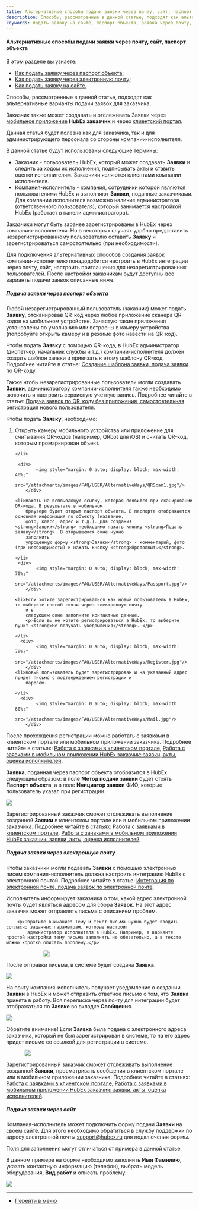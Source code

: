 ```yaml
---
title: Альтернативные способы подачи заявки через почту, сайт, паспорт объекта
description: Способы, рассмотренные в данной статье, подходят как альтернативные варианты подачи заявок для заказчика. Данная статья будет полезна как для заказчика, так и для администрирующего персонала со стороны компании-исполнителя.
keywords: подать заявку на сайте, паспорт объекта, заявка через почту, подать заявку на почту, hubex, хабекс, хубекс, хабикс
---
```


#### Альтернативные способы подачи заявки через почту, сайт, паспорт объекта
В этом разделе вы узнаете:
<html>
<meta charset="utf-8">
<ul>
    <li><a href="#passport">Как подать заявку через паспорт объекта;</a></li>
    <li><a href="#mail">Как подать заявку через электронную почту;</a></li>
    <li><a href="#website">Как подать заявку на сайте.</a></li>
</ul>
</html>

<body>
<p>Способы, рассмотренные в данной статье, подходят как альтернативные варианты подачи заявок для заказчика. </p>
<p>Заказчик также может создавать и отслеживать Заявки через <a
        href="https://wiki.hubex.ru/docs/FAQ/RU/user/CustomerApp.html">мобильное приложение</a> <strong>HubEx
    заказчик</strong> и через <a href="https://wiki.hubex.ru/docs/FAQ/RU/user/CustomerWeb.html">клиентский портал</a>.
</p>
<p>Данная статья будет полезна как для заказчика, так и для администрирующего персонала со стороны компании-исполнителя.</p>

<p>В данной статье будут использованы следующие термины:</p>
<ul>
    <li>Заказчик - пользователь HubEx, который может создавать <strong> Заявки</strong>  и следить за ходом их исполнения, подписывать
        акты и ставить оценки исполнителям. Заказчики являются клиентами компании-исполнителя.
    </li>
    <li>Компания-исполнитель - компания, сотрудники которой являются пользователями HubEx и выполняют <strong> Заявки</strong>, поданные
        заказчиками. Для компании исполнителя возможно наличие администратора (ответственного пользователя), который занимается настройкой HubEx
        (работает в панели администратора).
    </li>
</ul>

<p>Заказчики могут быть заранее зарегистрированы в HubEx через компанию-исполнителя. Но в некоторых случаях удобно предоставить  незарегистрированному пользователю оставить <strong>Заявку</strong> и зарегистрироваться самостоятельно (при необходимости).</p>

<p>Для подключения альтернативных способов создания заявок компании-исполнителю понадодобится настроить в HubEx
    интеграции через почту,
    сайт, настроить приглашения для незарегистрированных пользователей. После настройки заказчикам будут
    доступны все варианты подачи заявок описанные ниже.</p>
    

<h5 id="passport">Подача заявки через паспорт объекта</h5>
<p>Любой незарегистрированный пользователь (заказчик) может подать <strong>Заявку</strong>, отсканировав QR-код через
    любое приложение
    сканера
    QR-кодов на мобильном устройстве. Зачастую такие приложения установлены по умолчанию или встроены в камеру
    устройства (попробуйте открыть камеру и в режиме фото навести на QR-код). </p>


<p>Чтобы подать <strong>Заявку</strong> с помощью QR-кода, в HubEx администратор (диспетчер, начальник службы и т.д.)
    компании-исполнителя должен создать
    шаблон заявки и привязать к этому шаблону QR-код. Подробнее читайте в
    статье: <a href="https://wiki.hubex.ru/docs/FAQ/RU/user/CreatingTaskTemplates.html">Создание шаблона заявки, подача
        заявки по QR-коду</a>.</p>

<p>Также чтобы незарегистрированные пользователи могли создавать <strong>Заявки</strong>, администратору
    компании-исполнителя также
    необходимо включить и настроить сервисную учетную запись. Подробнее читайте в статье: <a
            href="https://wiki.hubex.ru/docs/FAQ/RU/user/SelfRegister.html#account">Подача заявок по QR-коду без
        приложения, самостоятельная регистрация нового пользователя</a>.</p>

<p>Чтобы подать <strong>Заявку</strong>, необходимо:</p>
<ol>
    <li>Открыть камеру мобильного устройства или приложение для считывания QR-кодов
        (например, QRbot для iOS) и считать QR-код, которым промаркирован объект.
       
    </li>

     <div>
            <img style="margin: 0 auto; display: block; max-width: 40%;"
                 src="/attachments/images/FAQ/USER/AlternativeWays/QRScan1.jpg"/>
        </div>

    <li>Нажать на всплывающую ссылку, которая появится при сканировании QR-кода. В результате в мобильном
        браузере будет открыт паспорт объекта. В паспорте отображается основная информация по объекту (название,
        фото, класс, адрес и т.д.). Для создания <strong>Заявки</strong> необходимо нажать кнопку <strong>Подать заявку</strong>. В открывшемся окне нужно
        заполнить
        упрощенную форму <strong>Заявки</strong> - комментарий, фото (при необходимости) и нажать кнопку <strong>Продолжить</strong>.
       
    </li>
     <div>
            <img style="margin: 0 auto; display: block; max-width: 70%;"
                 src="/attachments/images/FAQ/USER/AlternativeWays/Passport.jpg"/>
        </div>

    <li>Если хотите зарегистрироваться как новый пользователь в HubEx, то выберите способ связи через электронную почту
        и в
        следующем окне заполните контактные данные.
        <p>Если вы не хотите регистрироваться в HubEx, то выберите пункт <strong>Не получать уведомления</strong>. </p>
      
    </li>
      <div>
            <img style="margin: 0 auto; display: block; max-width: 70%;"
                 src="/attachments/images/FAQ/USER/AlternativeWays/Register.jpg"/>
        </div>
    <li>Новый пользователь будет зарегистрирован и на указанный адрес придет письмо с подтверждением регистрации и
        паролем.
      
    </li>
      <div>
            <img style="margin: 0 auto; display: block; max-width: 80%;"
                 src="/attachments/images/FAQ/USER/AlternativeWays/Mail.jpg"/>
        </div>
</ol>

<p>После прохождения регистрации можно работать с заявками в клиентском портале или мобильном приложении заказчика.
    Подробнее
    читайте в статьях: <a href="https://wiki.hubex.ru/docs/FAQ/RU/user/CustomerWeb.html">Работа с заявками в клиентском
        портале</a>, <a href="https://wiki.hubex.ru/docs/FAQ/RU/user/CustomerApp.html">Работа с заявками в мобильном
        приложении HubEx заказчик: заявки, акты, оценка исполнителей</a>.</p>

<p><strong>Заявка</strong>, поданная через паспорт объекта отобразится в HubEx следующим образом: в поле <strong>Метод подачи заявки</strong> будет стоять
    <strong>Паспорт объекта</strong>, а в поле <strong>Инициатор заявки</strong> ФИО, которые пользователь указал при регистрации. </p>
<div>
    <img style="margin: 0 auto; display: block; max-width: 100%;"
         src="/attachments/images/FAQ/USER/AlternativeWays/TicketWeb.jpg"/>
</div>

<p>Зарегистрированный заказчик сможет отслеживать выполнение созданной <strong>Заявки</strong> в клиентском портале или в мобильном приложении заказчика. Подробнее читайте в статьях: <a href="https://wiki.hubex.ru/docs/FAQ/RU/user/CustomerWeb.html">Работа с заявками в клиентском портале</a>, <a href="https://wiki.hubex.ru/docs/FAQ/RU/user/CustomerApp.html">Работа с заявками в мобильном приложении HubEx заказчик: заявки, акты, оценка исполнителей</a>.</p>

<h5 id="mail">Подача заявки через электронную почту</h5>
<p>Чтобы заказчики могли подавать <strong>Заявки</strong> с помощью электронных писем компания-исполнитель должна настроить интеграцию
    HubEx с электронной
    почтой. Подробнее читайте в статье: <a href="https://wiki.hubex.ru/docs/FAQ/RU/admin/TicketMail.html">Интеграция по
        электронной почте, подача заявок по электронной почте</a>.</p>
<p>Исполнитель информирует заказчика о том, какой адрес электронной почты будет являться адресом для сбора <strong>Заявок</strong>. На
    этот адрес заказчик может отправлять письма с описанием проблем. </p>

        <p>Обратите внимание! Тему и текст письма нужно будет вводить согласно заданных параметрам, которые настроит
            администратор исполнителя в HubEx. Например, в варианте простой настройки тему письма заполнять не обязательно, а в тексте можно коротко описать проблему.</p>


<div>
    <img style="margin: 0 auto; display: block; max-width: 60%;"
         src="/attachments/images/FAQ/USER/AlternativeWays/Mail3.jpg"/>
</div>

<p>После отправки письма, в системе будет создана <strong>Заявка</strong>.</p>

<div>
    <img style="margin: 0 auto; display: block; max-width: 100%;"
         src="/attachments/images/FAQ/USER/AlternativeWays/TicketWeb2.jpg"/>
</div>
<p>На почту компания-исполнитель получает уведомление о 
    создании <strong>Заявки</strong> в HubEx и может отправить ответное письмо о том, что <strong>Заявка</strong> принята в работу. Вся переписка через почту для интеграции будет отображаться по <strong>Заявке</strong> во вкладке <strong>Сообщения</strong>. </p>
    <div>
    <img style="margin: 0 auto; display: block; max-width: 100%;"
         src="/attachments/images/FAQ/USER/AlternativeWays/Chat.jpg"/>
</div>

<p>Обратите внимание! Если <strong>Заявка</strong> была подана с электронного адреса заказчика, который не был
    зарегистрирован в
    системе, то на его адрес придет письмо со ссылкой для регистрации в системе.</p>
<div>
    <img style="margin: 0 auto; display: block; max-width: 80%;"
         src="/attachments/images/FAQ/USER/AlternativeWays/Mail2.jpg"/>
</div>

<p>Зарегистрированный заказчик сможет отслеживать выполнение созданной <strong>Заявки</strong>, просматривать сообщения в клиентском портале или в мобильном приложении заказчика. Подробнее читайте в статьях: <a href="https://wiki.hubex.ru/docs/FAQ/RU/user/CustomerWeb.html">Работа с заявками в клиентском портале</a>, <a href="https://wiki.hubex.ru/docs/FAQ/RU/user/CustomerApp.html">Работа с заявками в мобильном приложении HubEx заказчик: заявки, акты, оценка исполнителей</a>.</p>

<h5 id="website">Подача заявки через сайт</h5>
<p>Компания-исполнитель может подключить форму подачи <strong>Заявки</strong> на своем сайте. Для этого необходимо обратиться в службу
    поддержки по адресу электронной почты <a href="mailto:support@hubex.ru" target="_blank" rel="noopener">
        support@hubex.ru</a> для подключения формы.</p>

<p>Поля для заполнения могут отличаться от примера в данной статье. </p>
<p>В данном примере на форме необходимо заполнить <strong>Имя Фамилию</strong>, указать контактную информацию (телефон), выбрать модель оборудования, <strong>Вид работ</strong> и описать
    проблему.</p>

<div>
    <img style="margin: 0 auto; display: block; max-width: 100%;"
         src="/attachments/images/FAQ/USER/AlternativeWays/WebSite.jpg"/>
</div>

</body>


____
- [Перейти в меню](http://wiki.hubex.ru)
